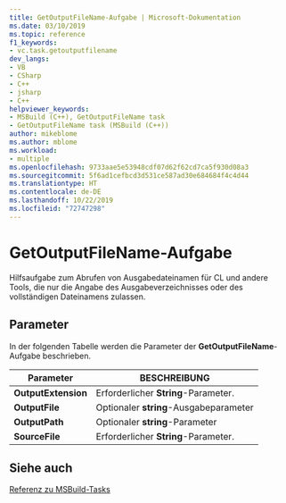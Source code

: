 ```yaml
---
title: GetOutputFileName-Aufgabe | Microsoft-Dokumentation
ms.date: 03/10/2019
ms.topic: reference
f1_keywords:
- vc.task.getoutputfilename
dev_langs:
- VB
- CSharp
- C++
- jsharp
- C++
helpviewer_keywords:
- MSBuild (C++), GetOutputFileName task
- GetOutputFileName task (MSBuild (C++))
author: mikeblome
ms.author: mblome
ms.workload:
- multiple
ms.openlocfilehash: 9733aae5e53948cdf07d62f62cd7ca5f930d08a3
ms.sourcegitcommit: 5f6ad1cefbcd3d531ce587ad30e684684f4c4d44
ms.translationtype: HT
ms.contentlocale: de-DE
ms.lasthandoff: 10/22/2019
ms.locfileid: "72747298"
---
```

# <a name="getoutputfilename-task"></a>GetOutputFileName-Aufgabe

Hilfsaufgabe zum Abrufen von Ausgabedateinamen für CL und andere Tools, die nur die Angabe des Ausgabeverzeichnisses oder des vollständigen Dateinamens zulassen.

## <a name="parameters"></a>Parameter

In der folgenden Tabelle werden die Parameter der **GetOutputFileName**-Aufgabe beschrieben.

|Parameter|BESCHREIBUNG|
|---------------|-----------------|
|**OutputExtension**|Erforderlicher **String**-Parameter.|
|**OutputFile**|Optionaler **string**-Ausgabeparameter|
|**OutputPath**|Optionaler **string**-Parameter|
|**SourceFile**|Erforderlicher **String**-Parameter.|

## <a name="see-also"></a>Siehe auch

[Referenz zu MSBuild-Tasks](../msbuild/msbuild-task-reference.md)